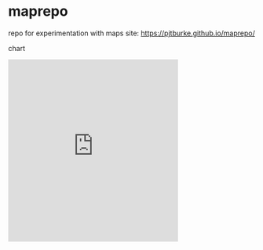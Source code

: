 # maprepo
repo for experimentation with maps
site:
https://pjtburke.github.io/maprepo/

chart

<iframe width="345.5" height="371" seamless frameborder="0" scrolling="no" src="https://docs.google.com/spreadsheets/d/1K-8cJw4LCYHLmVC3W5YBydKAOvtU7CrV_FTnoaZ-YrA/pubchart?oid=117681112&amp;format=interactive"></iframe>
